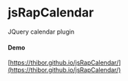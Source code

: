# jsRapCalendar
JQuery calendar plugin

#### Demo

[https://thibor.github.io/jsRapCalendar/](https://thibor.github.io/jsRapCalendar/) 
